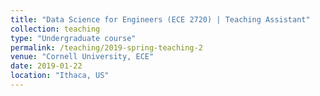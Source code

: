 ```yaml
---
title: "Data Science for Engineers (ECE 2720) | Teaching Assistant"
collection: teaching
type: "Undergraduate course"
permalink: /teaching/2019-spring-teaching-2
venue: "Cornell University, ECE"
date: 2019-01-22
location: "Ithaca, US"
---
```

